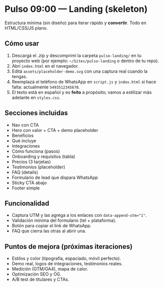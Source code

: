 # Pulso 09:00 — Landing (skeleton)

Estructura mínima (sin diseño) para iterar rápido y **convertir**. Todo en HTML/CSS/JS plano.

## Cómo usar
1. Descargá el .zip y descomprimí la carpeta `pulso-landing/` en tu proyecto web (por ejemplo: `~/Sites/pulso-landing` o dentro de tu repo).
2. Abrí `index.html` en el navegador.
3. Editá `assets/placeholder-demo.svg` con una captura real cuando la tengas.
4. Reemplazá el teléfono de WhatsApp en `script.js` y `index.html` si hace falta: actualmente `5493512345678`.
5. El texto está en español y es **feíto** a propósito; vamos a estilizar más adelante en `styles.css`.

## Secciones incluidas
- Nav con CTA
- Hero con valor + CTA + demo placeholder
- Beneficios
- Qué incluye
- Integraciones
- Cómo funciona (pasos)
- Onboarding y requisitos (tabla)
- Precios (3 tarjetas)
- Testimonios (placeholder)
- FAQ (details)
- Formulario de lead que dispara WhatsApp
- Sticky CTA abajo
- Footer simple

## Funcionalidad
- Captura UTM y las agrega a los enlaces con `data-append-utm="1"`.
- Validación mínima del formulario (tel + plataforma).
- Botón para copiar el link de WhatsApp.
- FAQ que cierra las otras al abrir una.

## Puntos de mejora (próximas iteraciones)
- Estilos y color (tipografía, espaciado, móvil perfecto).
- Demo real, logos de integraciones, testimonios reales.
- Medición (GTM/GA4), mapa de calor.
- Optimización SEO y OG.
- A/B test de titulares y CTAs.

